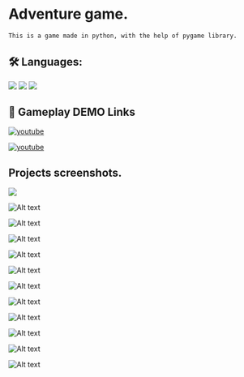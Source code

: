 
# Adventure game.

```bash
This is a game made in python, with the help of pygame library.
```


## 🛠 Languages:
![](https://img.shields.io/badge/-python-white?logo=python&logoColor=blue&style=flat)
![](https://img.shields.io/badge/-HTML-white?logo=html5&logoColor=orange&style=flat)
![](https://img.shields.io/badge/-CSS-white?logo=css3&logoColor=blue&style=flat)


## 🔗 Gameplay DEMO Links

[![youtube](https://img.shields.io/badge/Youtube-0A66C2?style=for-the-badge&color=white&logo=youtube&logoColor=red)](https://www.youtube.com/watch?v=v7JpqhdFdw0)

[![youtube](https://img.shields.io/badge/Youtube-0A66C2?style=for-the-badge&color=white&logo=youtube&logoColor=red)](https://www.youtube.com/watch?v=aBKu4UhDAYw)



## Projects screenshots.

![](https://imgur.com/a/7Im2p4w)

![Alt text](https://i.imgur.com/5WbWYTf.png "Earth Monk and player")

![Alt text](https://i.imgur.com/5WbWYTf.png "Forest wolfs and player")

![Alt text](https://i.imgur.com/n8Lojif.png "Hookax pulling player")

![Alt text](https://i.imgur.com/pObnRKs.png "Ronin and player")

![Alt text](https://i.imgur.com/Ao9NQpA.png "Player pulling Water Priestess")

![Alt text](https://i.imgur.com/izCfQkv.png "Water Priestess blocking meteor")

![Alt text](https://i.imgur.com/VoHtPEI.png "Water Priestess getting hit by meteor")

![Alt text](https://i.imgur.com/4Xr24jk.png "Water Priestess dead")

![Alt text](https://i.imgur.com/w93lnzF.png "Earth Monk kicking player")

![Alt text](https://i.imgur.com/sPapiBR.png "Player died")

![Alt text](https://i.imgur.com/r1JDL8I.png "Player running from forest wolfs")